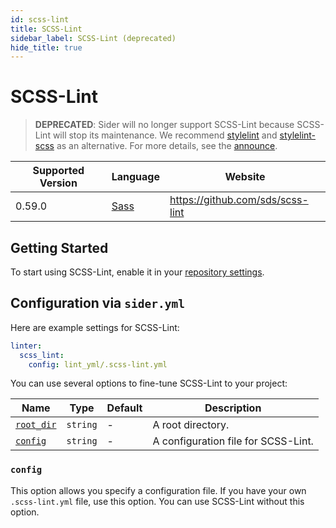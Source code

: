 ```yaml
---
id: scss-lint
title: SCSS-Lint
sidebar_label: SCSS-Lint (deprecated)
hide_title: true
---
```


# SCSS-Lint

> **DEPRECATED**: Sider will no longer support SCSS-Lint because SCSS-Lint will stop its maintenance. We recommend [stylelint](https://stylelint.io) and [stylelint-scss](https://github.com/kristerkari/stylelint-scss) as an alternative.
> For more details, see the [announce](https://github.com/sds/scss-lint#notice-consider-other-tools-before-adopting-scss-lint).

| Supported Version | Language                      | Website                          |
| ----------------- | ----------------------------- | -------------------------------- |
| 0.59.0            | [Sass](https://sass-lang.com) | https://github.com/sds/scss-lint |

## Getting Started

To start using SCSS-Lint, enable it in your [repository settings](../../getting-started/repository-settings.md).

## Configuration via `sider.yml`

Here are example settings for SCSS-Lint:

```yaml
linter:
  scss_lint:
    config: lint_yml/.scss-lint.yml
```

You can use several options to fine-tune SCSS-Lint to your project:

| Name                                                                        | Type     | Default | Description                         |
| --------------------------------------------------------------------------- | -------- | ------- | ----------------------------------- |
| [`root_dir`](../../getting-started/custom-configuration.md#root_dir-option) | `string` | -       | A root directory.                   |
| [`config`](#config)                                                         | `string` | -       | A configuration file for SCSS-Lint. |

### `config`

This option allows you specify a configuration file. If you have your own `.scss-lint.yml` file, use this option. You can use SCSS-Lint without this option.
